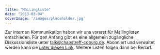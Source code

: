 ```yaml
---
title: "Mailingliste"
date: "2013-03-04"
coverImage: '/images/placeholder.jpg'
---
```


Zur internen Kommunikation haben wir uns vorerst für Mailinglisten entschieden. Für den Anfang gibt es eine allgemein zugängliche Diskussionsliste unter talk@chaostreff-coburg.de. Abonniert und verwaltet werden kann sie [unter diesen Link](http://mail.chaostreff-coburg.de/mailman/listinfo/talk_chaostreff-coburg.de). Weitere Listen folgen dann bei Bedarf.
